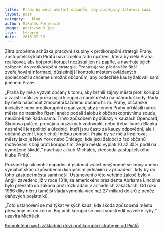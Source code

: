 ```yaml
---
title:	Praha by měla umožnit občanům, aby zlodějiny žalovali sami
layout:	post
category:	blog
author:	Mikuláš Ferjenčík
image:	posts/soud.jpg
tags:	korupce
date:	2015-07-20
---
```


Zítra proběhne schůzka pracovní skupiny k protikorupční strategii Prahy. Zastupitelský klub Pirátů navrhl celou řadu opatření, která by měla Praha realizovat, aby boj proti korupci nezůstal jen na papíře, a navrhuje jejich zařazení do protikorupční strategie. Prosazujeme především širší zveřejňování informací, důslednější kontrolu městem ovládaných společností a chceme umožnit občanům, aby podezřelé kauzy žalovali sami jménem Prahy.

„Praha by měla vyzvat občany k tomu, aby bránili zájmy města proti korupci a zajistili důkazy prokazující korupci a nárok města na náhradu škody. Rada by měla nabídnout zmocnění každému občanu hl. m. Prahy, občanské iniciativě nebo protikorupční organizaci, aby jménem Prahy přihlásili nárok města do trestního řízení anebo podali žalobu k občanskoprávnímu soudu, neučiní­-li tak Rada sama. Tímto způsobem by důkazy v kauzách Opencard, Škodova paláce, pronájmu pražských vodovodů, nebo třeba Tunelu Blanka nesháněli jen politici a úředníci, kteří jsou často za kauzy odpovědní, ale i občané zvenčí, kteří chtějí městu pomoci. Praha by se měla inspirovat městy jako je New York nebo Chicago, kde jsou žalobci z řad občanů motivováni k boji proti korupci tím, že jim město vyplatí 10 až 30% podíl na vymožené škodě,“ navrhuje Jakub Michálek, předseda zastupitelského klubu Pirátů.

Pražané by tak mohli napadnout platnost zvlášť nevýhodné smlouvy anebo vymáhat škodu způsobenou korupčním jednáním i v případech, kdy by do toho zástupci města sami nešli. Ustanovení o této veřejné žalobě bylo v Anglii zavedeno již v roce 1318, za amerického prezidenta Abrhama Lincolna bylo převzato do zákona proti rozkrádání v armádních zakázkách. Od roku 1986 díky němu tamější vláda vymohla více než 27 miliard dolarů z peněz daňových poplatníků.

„Toto ustanovení se má týkat velkých kauz, kde škoda způsobená městu přesahuje milion korun. Boj proti korupci se musí soustředit na velké ryby,“ uzavírá Michálek.

[Kompletení návrh základních tezí protikorupční strategie od Pirátů](https://github.com/pirati-cz/KlubPraha/blob/master/materialy/protikorupcni-strategie/1-navrh-zakladnich-tezi/Protikorupcni_teze_Piratu.pdf)

